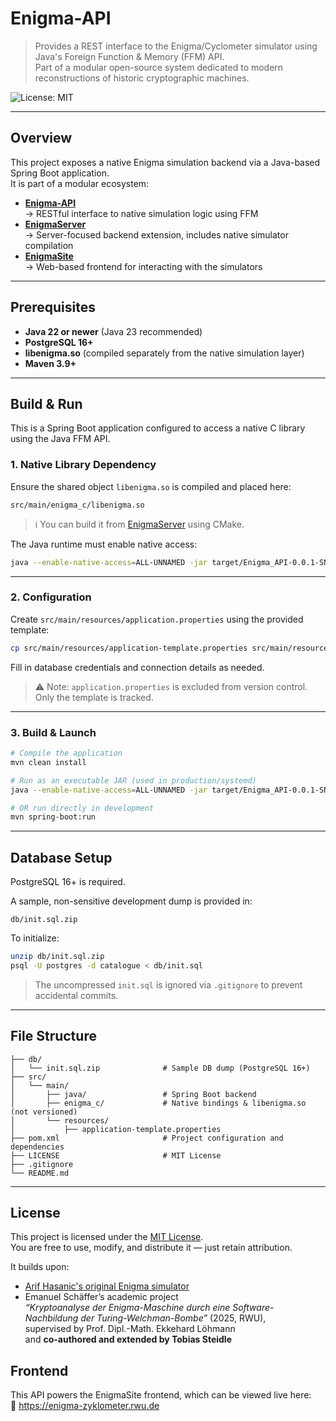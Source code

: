 # Enigma-API

> Provides a REST interface to the Enigma/Cyclometer simulator using Java's Foreign Function & Memory (FFM) API.  
> Part of a modular open-source system dedicated to modern reconstructions of historic cryptographic machines.

![License: MIT](https://img.shields.io/badge/License-MIT-yellow.svg)

---

## Overview

This project exposes a native Enigma simulation backend via a Java-based Spring Boot application.  
It is part of a modular ecosystem:

- **[Enigma-API](https://github.com/UPEV1sion/Enigma-API)**  
  → RESTful interface to native simulation logic using FFM
- **[EnigmaServer](https://github.com/UPEV1sion/Enigma/tree/server)**  
  → Server-focused backend extension, includes native simulator compilation
- **[EnigmaSite](https://github.com/Bibble-code/EnigmaSite)**  
  → Web-based frontend for interacting with the simulators

---

## Prerequisites

- **Java 22 or newer** (Java 23 recommended)
- **PostgreSQL 16+**
- **libenigma.so** (compiled separately from the native simulation layer)
- **Maven 3.9+**

---

## Build & Run

This is a Spring Boot application configured to access a native C library using the Java FFM API.

### 1. Native Library Dependency

Ensure the shared object `libenigma.so` is compiled and placed here:

```
src/main/enigma_c/libenigma.so
```

> ℹ️ You can build it from [EnigmaServer](https://github.com/UPEV1sion/Enigma/tree/server) using CMake.

The Java runtime must enable native access:

```bash
java --enable-native-access=ALL-UNNAMED -jar target/Enigma_API-0.0.1-SNAPSHOT.jar
```

---

### 2. Configuration

Create `src/main/resources/application.properties` using the provided template:

```bash
cp src/main/resources/application-template.properties src/main/resources/application.properties
```

Fill in database credentials and connection details as needed.

> ⚠️ Note: `application.properties` is excluded from version control. Only the template is tracked.

---

### 3. Build & Launch

```bash
# Compile the application
mvn clean install

# Run as an executable JAR (used in production/systemd)
java --enable-native-access=ALL-UNNAMED -jar target/Enigma_API-0.0.1-SNAPSHOT.jar

# OR run directly in development
mvn spring-boot:run
```

---

## Database Setup

PostgreSQL 16+ is required.

A sample, non-sensitive development dump is provided in:

```
db/init.sql.zip
```

To initialize:

```bash
unzip db/init.sql.zip
psql -U postgres -d catalogue < db/init.sql
```

> The uncompressed `init.sql` is ignored via `.gitignore` to prevent accidental commits.

---

## File Structure

```
├── db/
│   └── init.sql.zip              # Sample DB dump (PostgreSQL 16+)
├── src/
│   └── main/
│       ├── java/                 # Spring Boot backend
│       ├── enigma_c/             # Native bindings & libenigma.so (not versioned)
│       └── resources/
│           ├── application-template.properties
├── pom.xml                       # Project configuration and dependencies
├── LICENSE                       # MIT License
├── .gitignore
└── README.md
```

---

## License

This project is licensed under the [MIT License](LICENSE).  
You are free to use, modify, and distribute it — just retain attribution.

It builds upon:

- [Arif Hasanic's original Enigma simulator](https://github.com/murderbaer/enigma)
- Emanuel Schäffer’s academic project  
  *“Kryptoanalyse der Enigma-Maschine durch eine Software-Nachbildung der Turing-Welchman-Bombe”* (2025, RWU),  
  supervised by Prof. Dipl.-Math. Ekkehard Löhmann  
  and **co-authored and extended by Tobias Steidle**

## Frontend

This API powers the EnigmaSite frontend, which can be viewed live here:  
🔗 https://enigma-zyklometer.rwu.de